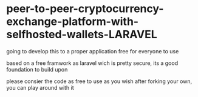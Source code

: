 # peer-to-peer-cryptocurrency-exchange-platform-with-selfhosted-wallets-LARAVEL

going to develop this to a proper application free for everyone to use

based on a free framwork as laravel wich is pretty secure, its a good foundation to build upon

please consier the code as free to use as you wish after forking your own, you can play around with it
